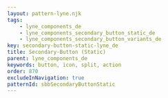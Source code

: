 ```yaml
---
layout: pattern-lyne.njk
tags: 
    - lyne_components_de
    - lyne_components_secondary_button_static_de
    - lyne_components_secondary_button_variants_de
key: secondary-button-static-lyne_de
title: Secondary-Button (Static)
parent: lyne_components_de
keywords: button, icon, split, action
order: 870
excludeInNavigation: true
patternId: sbbSecondaryButtonStatic
---
```

